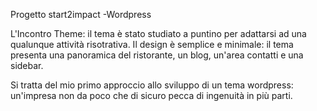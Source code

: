 Progetto start2impact -Wordpress

L'Incontro Theme: il tema è stato studiato a puntino per adattarsi ad una qualunque attività risotrativa.
Il design è semplice e minimale: il tema presenta una panoramica del ristorante, un blog, un'area contatti e una sidebar.

Si tratta del mio primo approccio allo sviluppo di un tema wordpress: un'impresa non da poco che di sicuro pecca di ingenuità in più parti.
